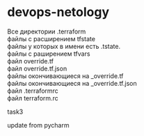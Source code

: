 # devops-netology
Все директории .terraform  
файлы с расширением tfstate  
файлы у которых в имени есть .tstate.  
файлы с раширением tfvars  
файл override.tf  
файл override.tf.json  
файлы окончивающиеся на _override.tf  
файлы окончивающиеся на _override.tf.json  
файл .terraformrc  
файл terraform.rc  

task3  

update from pycharm
